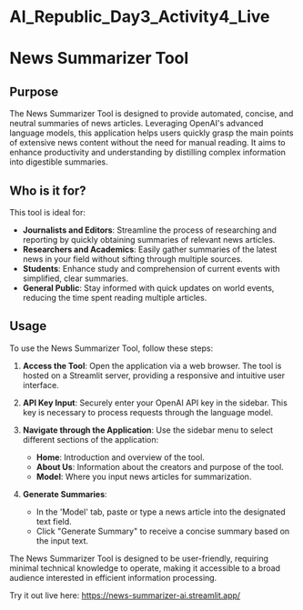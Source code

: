 ﻿# AI_Republic_Day3_Activity4_Live

# News Summarizer Tool

## Purpose

The News Summarizer Tool is designed to provide automated, concise, and neutral summaries of news articles. Leveraging OpenAI's advanced language models, this application helps users quickly grasp the main points of extensive news content without the need for manual reading. It aims to enhance productivity and understanding by distilling complex information into digestible summaries.

## Who is it for?

This tool is ideal for:

- **Journalists and Editors**: Streamline the process of researching and reporting by quickly obtaining summaries of relevant news articles.
- **Researchers and Academics**: Easily gather summaries of the latest news in your field without sifting through multiple sources.
- **Students**: Enhance study and comprehension of current events with simplified, clear summaries.
- **General Public**: Stay informed with quick updates on world events, reducing the time spent reading multiple articles.

## Usage

To use the News Summarizer Tool, follow these steps:

1. **Access the Tool**: Open the application via a web browser. The tool is hosted on a Streamlit server, providing a responsive and intuitive user interface.

2. **API Key Input**: Securely enter your OpenAI API key in the sidebar. This key is necessary to process requests through the language model.

3. **Navigate through the Application**: Use the sidebar menu to select different sections of the application:
   - **Home**: Introduction and overview of the tool.
   - **About Us**: Information about the creators and purpose of the tool.
   - **Model**: Where you input news articles for summarization.

4. **Generate Summaries**:
   - In the 'Model' tab, paste or type a news article into the designated text field.
   - Click "Generate Summary" to receive a concise summary based on the input text.

The News Summarizer Tool is designed to be user-friendly, requiring minimal technical knowledge to operate, making it accessible to a broad audience interested in efficient information processing.

Try it out live here: https://news-summarizer-ai.streamlit.app/
